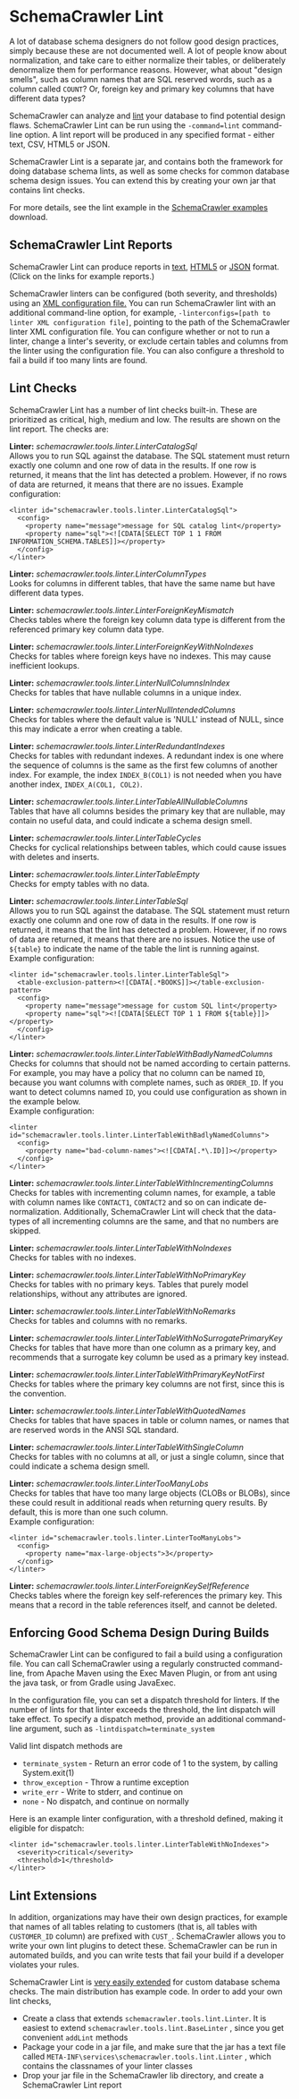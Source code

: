 # SchemaCrawler Lint

A lot of database schema designers do not follow good design practices, simply because these 
are not documented well. A lot of people know about normalization, and take care to either 
normalize their tables, or deliberately denormalize them for performance reasons. However, 
what about "design smells", such as column names that are SQL reserved words, such as a 
column called `COUNT`? Or, foreign key and primary key columns that have different data 
types?

SchemaCrawler can analyze and
[lint](https://en.wikipedia.org/wiki/Lint_(software)) your database to find
potential design flaws. SchemaCrawler Lint can be run using the 
`-command=lint`
command-line option. A lint report will be produced in any specified format -
either text, CSV, HTML5 or JSON.

SchemaCrawler Lint is a separate jar, and contains both the framework for doing database 
schema lints, as well as some checks for common database schema design issues. You can 
extend this by creating your own jar that contains lint checks.

For more details, see the lint example in the 
[SchemaCrawler examples](http://github.com/sualeh/SchemaCrawler/releases/) 
download.

## SchemaCrawler Lint Reports

SchemaCrawler Lint can produce reports in 
[text](lint-report-examples/lint_report.txt), [HTML5](lint-report-examples/lint_report.html) or
[JSON](lint-report-examples/lint_report.json) format. 
(Click on the links for example reports.)

SchemaCrawler linters can be configured (both severity, and thresholds) using
an [XML configuration file.](config/schemacrawler-linter-configs.xml) You can run SchemaCrawler
lint with an additional command-line option, for example, 
`-linterconfigs=[path to linter XML configuration file]`, 
pointing to the path of the SchemaCrawler linter XML configuration file. You can
configure whether or not to run a linter, change a linter's severity, or exclude
certain tables and columns from the linter using the configuration file. You can 
also configure a threshold to fail a build if too many lints are found.

## Lint Checks

SchemaCrawler Lint has a number of lint checks built-in. These are prioritized
as critical, high, medium and low. The results are shown on the lint report.
The checks are:

**Linter:** *schemacrawler.tools.linter.LinterCatalogSql*    
Allows you to run SQL against the database. The SQL statement must
return exactly one column and one row of data in the results. If one row
is returned, it means that the lint has detected a problem. However, if
no rows of data are returned, it means that there are no issues. 
Example configuration:

```
<linter id="schemacrawler.tools.linter.LinterCatalogSql">
  <config>
    <property name="message">message for SQL catalog lint</property>
    <property name="sql"><![CDATA[SELECT TOP 1 1 FROM INFORMATION_SCHEMA.TABLES]]></property>
  </config>
</linter>
```

**Linter:** *schemacrawler.tools.linter.LinterColumnTypes*   
Looks for columns in different tables, that have the same name but have
different data types.

**Linter:** *schemacrawler.tools.linter.LinterForeignKeyMismatch*   
Checks tables where the foreign key column data type is different from
the referenced primary key column data type.

**Linter:** *schemacrawler.tools.linter.LinterForeignKeyWithNoIndexes*   
Checks for tables where foreign keys have no indexes. This may cause
inefficient lookups.

**Linter:** *schemacrawler.tools.linter.LinterNullColumnsInIndex*    
Checks for tables that have nullable columns in a unique index.

**Linter:** *schemacrawler.tools.linter.LinterNullIntendedColumns*    
Checks for tables where the default value is 'NULL' instead of NULL,
since this may indicate a error when creating a table.

**Linter:** *schemacrawler.tools.linter.LinterRedundantIndexes*   
Checks for tables with redundant indexes. A redundant index is one where
the sequence of columns is the same as the first few columns of another
index. For example, the index `INDEX_B(COL1)` is not needed when you have
another index, `INDEX_A(COL1, COL2)`.

**Linter:** *schemacrawler.tools.linter.LinterTableAllNullableColumns*   
Tables that have all columns besides the primary key that are nullable,
may contain no useful data, and could indicate a schema design smell.

**Linter:** *schemacrawler.tools.linter.LinterTableCycles*   
Checks for cyclical relationships between tables, which could cause
issues with deletes and inserts.

**Linter:** *schemacrawler.tools.linter.LinterTableEmpty*   
Checks for empty tables with no data.

**Linter:** *schemacrawler.tools.linter.LinterTableSql*   
Allows you to run SQL against the database. The SQL statement must
return exactly one column and one row of data in the results. If one row
is returned, it means that the lint has detected a problem. However, if
no rows of data are returned, it means that there are no issues.
Notice the use of `${table}` to indicate the name of the table the lint
is running against.   
Example configuration:

```
<linter id="schemacrawler.tools.linter.LinterTableSql">
  <table-exclusion-pattern><![CDATA[.*BOOKS]]></table-exclusion-pattern>
  <config>
    <property name="message">message for custom SQL lint</property>
    <property name="sql"><![CDATA[SELECT TOP 1 1 FROM ${table}]]></property>
  </config>
</linter>
```

**Linter:** *schemacrawler.tools.linter.LinterTableWithBadlyNamedColumns*   
Checks for columns that should not be named according to certain patterns.
For example, you may have a policy that no column can be named `ID`,
because you want columns with complete names, such as `ORDER_ID`.
If you want to detect columns named `ID`, you could use configuration as
shown in the example below.  
Example configuration:

```
<linter id="schemacrawler.tools.linter.LinterTableWithBadlyNamedColumns">
  <config>
    <property name="bad-column-names"><![CDATA[.*\.ID]]></property>
  </config>
</linter>
```

**Linter:** *schemacrawler.tools.linter.LinterTableWithIncrementingColumns*   
Checks for tables with incrementing column names, for example, a table
with column names like `CONTACT1`, `CONTACT2` and so on can indicate
de-normalization. Additionally, SchemaCrawler Lint will check that the
data-types of all incrementing columns are the same, and that no numbers
are skipped.

**Linter:** *schemacrawler.tools.linter.LinterTableWithNoIndexes*   
Checks for tables with no indexes.

**Linter:** *schemacrawler.tools.linter.LinterTableWithNoPrimaryKey*   
Checks for tables with no primary keys. Tables that purely model
relationships, without any attributes are ignored.

**Linter:** *schemacrawler.tools.linter.LinterTableWithNoRemarks*   
Checks for tables and columns with no remarks.

**Linter:** *schemacrawler.tools.linter.LinterTableWithNoSurrogatePrimaryKey*   
Checks for tables that have more than one column as a primary key, and recommends 
that a surrogate key column be used as a primary key instead.

**Linter:** *schemacrawler.tools.linter.LinterTableWithPrimaryKeyNotFirst*   
Checks for tables where the primary key columns are not first, since
this is the convention.

**Linter:** *schemacrawler.tools.linter.LinterTableWithQuotedNames*   
Checks for tables that have spaces in table or column names, or names
that are reserved words in the ANSI SQL standard.

**Linter:** *schemacrawler.tools.linter.LinterTableWithSingleColumn*   
Checks for tables with no columns at all, or just a single column, since
that could indicate a schema design smell.

**Linter:** *schemacrawler.tools.linter.LinterTooManyLobs*   
Checks for tables that have too many large objects (CLOBs or BLOBs),
since these could result in additional reads when returning query
results. By default, this is more than one such column.   
Example configuration:

```
<linter id="schemacrawler.tools.linter.LinterTooManyLobs">
  <config>
    <property name="max-large-objects">3</property>
  </config>
</linter>
```

**Linter:** *schemacrawler.tools.linter.LinterForeignKeySelfReference*   
Checks tables where the foreign key self-references the primary key. 
This means that a record in the table references itself, and
cannot be deleted.


## Enforcing Good Schema Design During Builds

SchemaCrawler Lint can be configured to fail a build using a configuration file. 
You can call SchemaCrawler using a regularly constructed command-line, 
from Apache Maven using the Exec Maven Plugin, or from ant using the 
java task, or from Gradle using JavaExec.

In the configuration file, you can set a dispatch threshold for linters. 
If the number of lints for that linter exceeds the 
threshold, the lint dispatch will take effect. To specify a dispatch method,
provide an additional command-line argument, such as 
`-lintdispatch=terminate_system`

Valid lint dispatch methods are 

- `terminate_system` - Return an error code of 1 to the system, by calling System.exit(1)
- `throw_exception` - Throw a runtime exception
- `write_err` - Write to stderr, and continue on
- `none` - No dispatch, and continue on normally

Here is an example linter configuration, with a threshold defined, making it eligible for dispatch:

```
<linter id="schemacrawler.tools.linter.LinterTableWithNoIndexes">
  <severity>critical</severity>
  <threshold>1</threshold>
</linter>
```

## Lint Extensions

In addition, organizations may have their own design practices, for example that names of 
all tables relating to customers (that is, all tables with `CUSTOMER_ID` column) are 
prefixed with `CUST_`. SchemaCrawler allows you to write your own lint plugins to detect 
these. SchemaCrawler can be run in automated builds, and you can write tests that fail your 
build if a developer violates your rules.

SchemaCrawler Lint is [very easily extended](plugins.html) for custom database schema checks.
The main distribution has example code. In order to add your own lint checks,

- Create a class that extends `schemacrawler.tools.lint.Linter`. 
  It is easiest to extend `schemacrawler.tools.lint.BaseLinter` , since you get 
  convenient `addLint` methods 
- Package your code in a jar file, and make sure that the jar has a text file 
  called `META-INF\services\schemacrawler.tools.lint.Linter` , 
  which contains the classnames of your linter classes 
- Drop your jar file in the SchemaCrawler lib directory, and create a 
  SchemaCrawler Lint report
